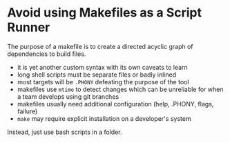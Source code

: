 # Avoid using Makefiles as a Script Runner

The purpose of a makefile is to create a directed acyclic graph of dependencies to build files.

* it is yet another custom syntax with its own caveats to learn
* long shell scripts must be separate files or badly inlined
* most targets will be `.PHONY` defeating the purpose of the tool
* makefiles use `mtime` to detect changes which can be unreliable for when a team develops using git branches
* makefiles usually need additional configuration (help, .PHONY, flags, failure)
* `make` may require explicit installation on a developer's system

Instead, just use bash scripts in a folder.
